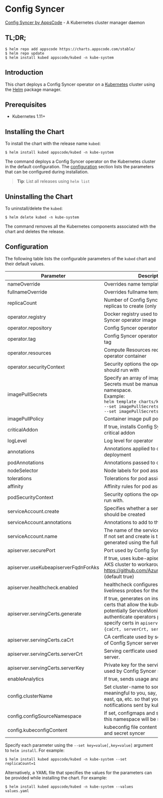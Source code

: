 # Config Syncer

[Config Syncer by AppsCode](https://github.com/kubeops/config-syncer) - A Kubernetes cluster manager daemon

## TL;DR;

```console
$ helm repo add appscode https://charts.appscode.com/stable/
$ helm repo update
$ helm install kubed appscode/kubed -n kube-system
```

## Introduction

This chart deploys a Config Syncer operator on a [Kubernetes](http://kubernetes.io) cluster using the [Helm](https://helm.sh) package manager.

## Prerequisites

- Kubernetes 1.11+

## Installing the Chart

To install the chart with the release name `kubed`:

```console
$ helm install kubed appscode/kubed -n kube-system
```

The command deploys a Config Syncer operator on the Kubernetes cluster in the default configuration. The [configuration](#configuration) section lists the parameters that can be configured during installation.

> **Tip**: List all releases using `helm list`

## Uninstalling the Chart

To uninstall/delete the `kubed`:

```console
$ helm delete kubed -n kube-system
```

The command removes all the Kubernetes components associated with the chart and deletes the release.

## Configuration

The following table lists the configurable parameters of the `kubed` chart and their default values.

|              Parameter               |                                                                                                            Description                                                                                                             |       Default       |
|--------------------------------------|------------------------------------------------------------------------------------------------------------------------------------------------------------------------------------------------------------------------------------|---------------------|
| nameOverride                         | Overrides name template                                                                                                                                                                                                            | `""`                |
| fullnameOverride                     | Overrides fullname template                                                                                                                                                                                                        | `""`                |
| replicaCount                         | Number of Config Syncer operator replicas to create (only 1 is supported)                                                                                                                                                          | `1`                 |
| operator.registry                    | Docker registry used to pull Config Syncer operator image                                                                                                                                                                          | `appscode`          |
| operator.repository                  | Config Syncer operator container image                                                                                                                                                                                             | `kubed`             |
| operator.tag                         | Config Syncer operator container image tag                                                                                                                                                                                         | `v0.13.0-beta.0`    |
| operator.resources                   | Compute Resources required by the operator container                                                                                                                                                                               | `{}`                |
| operator.securityContext             | Security options the operator container should run with                                                                                                                                                                            | `{}`                |
| imagePullSecrets                     | Specify an array of imagePullSecrets. Secrets must be manually created in the namespace. <br> Example: <br> `helm template charts/kubed \` <br> `--set imagePullSecrets[0].name=sec0 \` <br> `--set imagePullSecrets[1].name=sec1` | `[]`                |
| imagePullPolicy                      | Container image pull policy                                                                                                                                                                                                        | `IfNotPresent`      |
| criticalAddon                        | If true, installs Config Syncer operator as critical addon                                                                                                                                                                         | `false`             |
| logLevel                             | Log level for operator                                                                                                                                                                                                             | `3`                 |
| annotations                          | Annotations applied to operator deployment                                                                                                                                                                                         | `{}`                |
| podAnnotations                       | Annotations passed to operator pod(s).                                                                                                                                                                                             | `{}`                |
| nodeSelector                         | Node labels for pod assignment                                                                                                                                                                                                     | `{}`                |
| tolerations                          | Tolerations for pod assignment                                                                                                                                                                                                     | `[]`                |
| affinity                             | Affinity rules for pod assignment                                                                                                                                                                                                  | `{}`                |
| podSecurityContext                   | Security options the operator pod should run with.                                                                                                                                                                                 | `{"fsGroup":65535}` |
| serviceAccount.create                | Specifies whether a service account should be created                                                                                                                                                                              | `true`              |
| serviceAccount.annotations           | Annotations to add to the service account                                                                                                                                                                                          | `{}`                |
| serviceAccount.name                  | The name of the service account to use. If not set and create is true, a name is generated using the fullname template                                                                                                             | `""`                |
| apiserver.securePort                 | Port used by Config Syncer server                                                                                                                                                                                                  | `"8443"`            |
| apiserver.useKubeapiserverFqdnForAks | If true, uses kube-apiserver FQDN for AKS cluster to workaround https://github.com/Azure/AKS/issues/522 (default true)                                                                                                             | `true`              |
| apiserver.healthcheck.enabled        | healthcheck configures the readiness and liveliness probes for the operator pod.                                                                                                                                                   | `false`             |
| apiserver.servingCerts.generate      | If true, generates on install/upgrade the certs that allow the kube-apiserver (and potentially ServiceMonitor) to authenticate operators pods. Otherwise specify certs in `apiserver.servingCerts.{caCrt, serverCrt, serverKey}`.  | `true`              |
| apiserver.servingCerts.caCrt         | CA certficate used by serving certificate of Config Syncer server.                                                                                                                                                                 | `""`                |
| apiserver.servingCerts.serverCrt     | Serving certficate used by Config Syncer server.                                                                                                                                                                                   | `""`                |
| apiserver.servingCerts.serverKey     | Private key for the serving certificate used by Config Syncer server.                                                                                                                                                              | `""`                |
| enableAnalytics                      | If true, sends usage analytics                                                                                                                                                                                                     | `true`              |
| config.clusterName                   | Set cluster-name to something meaningful to you, say, prod, prod-us-east, qa, etc. so that you can distinguish notifications sent by kubed                                                                                         | `unicorn`           |
| config.configSourceNamespace         | If set, configmaps and secrets from only this namespace will be synced                                                                                                                                                             | `""`                |
| config.kubeconfigContent             | kubeconfig file content for configmap and secret syncer                                                                                                                                                                            | `""`                |


Specify each parameter using the `--set key=value[,key=value]` argument to `helm install`. For example:

```console
$ helm install kubed appscode/kubed -n kube-system --set replicaCount=1
```

Alternatively, a YAML file that specifies the values for the parameters can be provided while
installing the chart. For example:

```console
$ helm install kubed appscode/kubed -n kube-system --values values.yaml
```
